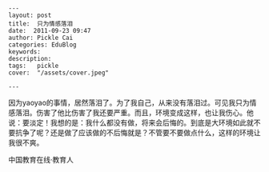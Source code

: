 
    ---
    layout: post  
    title:  只为情感落泪  
    date:  2011-09-23 09:47  
    author: Pickle Cai  
    categories: EduBlog  
    keywords: 
    description:   
    tags:	pickle   
    cover:  "/assets/cover.jpeg"  

    ---  
    
因为yaoyao的事情，居然落泪了。为了我自己，从来没有落泪过。可见我只为情感落泪。伤害了他比伤害了我还要严重。而且，环境变成这样，也让我伤心。他说：要淡定！我想的是：我什么都没有做，将来会后悔的。到底是大环境如此就不要抗争了呢？还是做了应该做的不后悔就是？不管要不要做点什么，这样的环境让我很不爽。

		

		    
 中国教育在线·教育人

